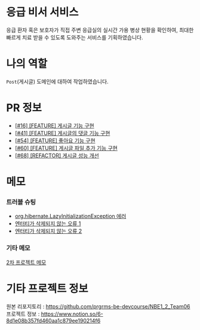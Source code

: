 # 응급 비서 서비스
응급 환자 혹은 보호자가 직접 주변 응급실의 실시간 가용 병상 현황을 확인하여, 최대한 빠르게 치료 받을 수 있도록 도와주는 서비스를 기획하였습니다.

# 나의 역할
`Post`(게시글) 도메인에 대하여 작업하였습니다.

# PR 정보
- [[#16] [FEATURE] 게시글 기능 구현](https://github.com/prgrms-be-devcourse/NBE1_2_Team06/pull/39) 
- [[#41] [FEATURE] 게시글의 댓글 기능 구현](https://github.com/prgrms-be-devcourse/NBE1_2_Team06/pull/47)
- [[#54] [FEATURE] 좋아요 기능 구현](https://github.com/prgrms-be-devcourse/NBE1_2_Team06/pull/58)
- [[#60] [FEATURE] 게시글 파일 추가 기능 구현](https://github.com/prgrms-be-devcourse/NBE1_2_Team06/pull/61)
- [[#68] [REFACTOR] 게시글 성능 개선](https://github.com/prgrms-be-devcourse/NBE1_2_Team06/pull/71)

# 메모
### 트러블 슈팅
- [org.hibernate.LazyInitializationException 에러](https://velog.io/@seluo65/JPA-org.hibernate.LazyInitializationException)
- [엔터티가 삭제되지 않는 오류 1](https://velog.io/@seluo65/JPA-%EC%97%94%ED%84%B0%ED%8B%B0%EA%B0%80-%EC%82%AD%EC%A0%9C%EB%90%98%EC%A7%80-%EC%95%8A%EB%8A%94-%EC%98%A4%EB%A5%98)
- [엔터티가 삭제되지 않는 오류 2](https://velog.io/@seluo65/JPA-%EC%97%94%ED%84%B0%ED%8B%B0%EA%B0%80-%EC%82%AD%EC%A0%9C%EB%90%98%EC%A7%80-%EC%95%8A%EB%8A%94-%EC%98%A4%EB%A5%98-2)
### 기타 메모
[2차 프로젝트 메모](https://velog.io/@seluo65/2%EC%B0%A8-%ED%94%84%EB%A1%9C%EC%A0%9D%ED%8A%B8-%EB%A9%94%EB%AA%A8)

# 기타 프로젝트 정보
원본 리포지토리 : https://github.com/prgrms-be-devcourse/NBE1_2_Team06 <br>
프로젝트 정보 : https://www.notion.so/6-8d1e08b357fd460aa1c879ee190214f6

